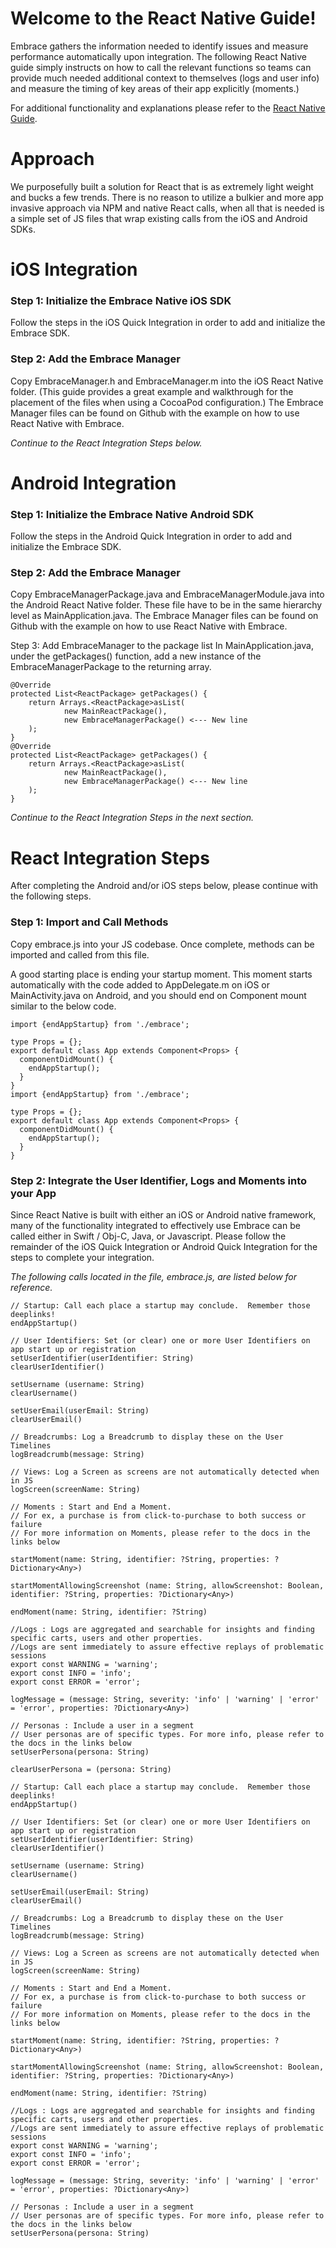 # Welcome to the React Native Guide!

Embrace gathers the information needed to identify issues and measure performance automatically upon integration. The following React Native guide simply instructs on how to call the relevant functions so teams can provide much needed additional context to themselves (logs and user info) and measure the timing of key areas of their app explicitly (moments.)

For additional functionality and explanations please refer to the [React Native Guide](https://docs.embrace.io/docs/quick-quide).

# Approach
We purposefully built a solution for React that is as extremely light weight and bucks a few trends. There is no reason to utilize a bulkier and more app invasive approach via NPM and native React calls, when all that is needed is a simple set of JS files that wrap existing calls from the iOS and Android SDKs.

# iOS Integration
### Step 1: Initialize the Embrace Native iOS SDK
Follow the steps in the iOS Quick Integration in order to add and initialize the Embrace SDK.

### Step 2: Add the Embrace Manager
Copy EmbraceManager.h and EmbraceManager.m into the iOS React Native folder. (This guide provides a great example and walkthrough for the placement of the files when using a CocoaPod configuration.) The Embrace Manager files can be found on Github with the example on how to use React Native with Embrace.

_Continue to the React Integration Steps below._

# Android Integration
### Step 1: Initialize the Embrace Native Android SDK
Follow the steps in the Android Quick Integration in order to add and initialize the Embrace SDK.

### Step 2: Add the Embrace Manager
Copy EmbraceManagerPackage.java and EmbraceManagerModule.java into the Android React Native folder. These file have to be in the same hierarchy level as MainApplication.java. The Embrace Manager files can be found on Github with the example on how to use React Native with Embrace.

Step 3: Add EmbraceManager to the package list
In MainApplication.java, under the getPackages() function, add a new instance of the EmbraceManagerPackage to the returning array.

```
@Override
protected List<ReactPackage> getPackages() {
    return Arrays.<ReactPackage>asList(
            new MainReactPackage(),
            new EmbraceManagerPackage() <--- New line
    );
}
@Override
protected List<ReactPackage> getPackages() {
    return Arrays.<ReactPackage>asList(
            new MainReactPackage(),
            new EmbraceManagerPackage() <--- New line
    );
}
```

_Continue to the React Integration Steps in the next section._

# React Integration Steps
After completing the Android and/or iOS steps below, please continue with the following steps.

### Step 1: Import and Call Methods
Copy embrace.js into your JS codebase. Once complete, methods can be imported and called from this file.

A good starting place is ending your startup moment. This moment starts automatically with the code added to AppDelegate.m on iOS or MainActivity.java on Android, and you should end on Component mount similar to the below code.

```
import {endAppStartup} from './embrace';

type Props = {};
export default class App extends Component<Props> {
  componentDidMount() {
    endAppStartup();
  }
}
import {endAppStartup} from './embrace';

type Props = {};
export default class App extends Component<Props> {
  componentDidMount() {
    endAppStartup();
  }
}
```

### Step 2: Integrate the User Identifier, Logs and Moments into your App
Since React Native is built with either an iOS or Android native framework, many of the functionality integrated to effectively use Embrace can be called either in Swift / Obj-C, Java, or Javascript. Please follow the remainder of the iOS Quick Integration or Android Quick Integration for the steps to complete your integration.

_The following calls located in the file, embrace.js, are listed below for reference._

```
// Startup: Call each place a startup may conclude.  Remember those deeplinks!
endAppStartup()

// User Identifiers: Set (or clear) one or more User Identifiers on app start up or registration
setUserIdentifier(userIdentifier: String)
clearUserIdentifier()

setUsername (username: String) 
clearUsername()

setUserEmail(userEmail: String) 
clearUserEmail()

// Breadcrumbs: Log a Breadcrumb to display these on the User Timelines
logBreadcrumb(message: String)

// Views: Log a Screen as screens are not automatically detected when in JS
logScreen(screenName: String)

// Moments : Start and End a Moment.  
// For ex, a purchase is from click-to-purchase to both success or failure
// For more information on Moments, please refer to the docs in the links below

startMoment(name: String, identifier: ?String, properties: ?Dictionary<Any>) 

startMomentAllowingScreenshot (name: String, allowScreenshot: Boolean, identifier: ?String, properties: ?Dictionary<Any>)

endMoment(name: String, identifier: ?String)

//Logs : Logs are aggregated and searchable for insights and finding specific carts, users and other properties.
//Logs are sent immediately to assure effective replays of problematic sessions
export const WARNING = 'warning';
export const INFO = 'info';
export const ERROR = 'error';

logMessage = (message: String, severity: 'info' | 'warning' | 'error' = 'error', properties: ?Dictionary<Any>)

// Personas : Include a user in a segment
// User personas are of specific types. For more info, please refer to the docs in the links below
setUserPersona(persona: String)

clearUserPersona = (persona: String)

// Startup: Call each place a startup may conclude.  Remember those deeplinks!
endAppStartup()

// User Identifiers: Set (or clear) one or more User Identifiers on app start up or registration
setUserIdentifier(userIdentifier: String)
clearUserIdentifier()

setUsername (username: String) 
clearUsername()

setUserEmail(userEmail: String) 
clearUserEmail()

// Breadcrumbs: Log a Breadcrumb to display these on the User Timelines
logBreadcrumb(message: String)

// Views: Log a Screen as screens are not automatically detected when in JS
logScreen(screenName: String)

// Moments : Start and End a Moment.  
// For ex, a purchase is from click-to-purchase to both success or failure
// For more information on Moments, please refer to the docs in the links below

startMoment(name: String, identifier: ?String, properties: ?Dictionary<Any>) 

startMomentAllowingScreenshot (name: String, allowScreenshot: Boolean, identifier: ?String, properties: ?Dictionary<Any>)

endMoment(name: String, identifier: ?String)

//Logs : Logs are aggregated and searchable for insights and finding specific carts, users and other properties.
//Logs are sent immediately to assure effective replays of problematic sessions
export const WARNING = 'warning';
export const INFO = 'info';
export const ERROR = 'error';

logMessage = (message: String, severity: 'info' | 'warning' | 'error' = 'error', properties: ?Dictionary<Any>)

// Personas : Include a user in a segment
// User personas are of specific types. For more info, please refer to the docs in the links below
setUserPersona(persona: String)
```
